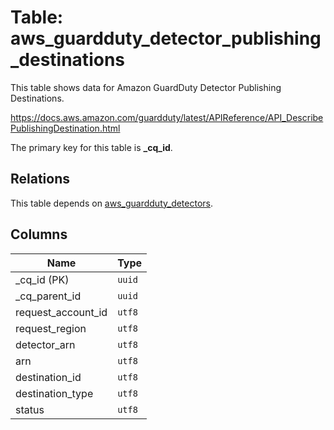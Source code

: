 # Table: aws_guardduty_detector_publishing_destinations

This table shows data for Amazon GuardDuty Detector Publishing Destinations.

https://docs.aws.amazon.com/guardduty/latest/APIReference/API_DescribePublishingDestination.html

The primary key for this table is **_cq_id**.

## Relations

This table depends on [aws_guardduty_detectors](aws_guardduty_detectors.md).

## Columns

| Name          | Type          |
| ------------- | ------------- |
|_cq_id (PK)|`uuid`|
|_cq_parent_id|`uuid`|
|request_account_id|`utf8`|
|request_region|`utf8`|
|detector_arn|`utf8`|
|arn|`utf8`|
|destination_id|`utf8`|
|destination_type|`utf8`|
|status|`utf8`|